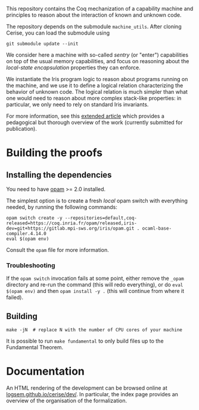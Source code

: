 This repository contains the Coq mechanization of a capability machine and
principles to reason about the interaction of known and unknown code.

The repository depends on the submodule `machine_utils`. After cloning Cerise,
you can load the submodule using
```
git submodule update --init
```

We consider here a machine with so-called *sentry* (or "enter") capabilities on
top of the usual memory capabilities, and focus on reasoning about the
*local-state encapsulation* properties they can enforce.

We instantiate the Iris program logic to reason about programs running on the
machine, and we use it to define a logical relation characterizing the behavior
of unknown code. The logical relation is much simpler than what one would need
to reason about more complex stack-like properties: in particular, we only need
to rely on standard Iris invariants.

For more information, see this [extended
article](https://cs.au.dk/~birke/papers/cerise.pdf) which provides a pedagogical
but thorough overview of the work (currently submitted for publication).

# Building the proofs

## Installing the dependencies

You need to have [opam](https://opam.ocaml.org/) >= 2.0 installed.

The simplest option is to create a fresh *local* opam switch with everything
needed, by running the following commands:

```
opam switch create -y --repositories=default,coq-released=https://coq.inria.fr/opam/released,iris-dev=git+https://gitlab.mpi-sws.org/iris/opam.git . ocaml-base-compiler.4.14.0
eval $(opam env)
```

Consult the `opam` file for more information.

### Troubleshooting

If the `opam switch` invocation fails at some point, either remove the `_opam`
directory and re-run the command (this will redo everything), or do `eval $(opam
env)` and then `opam install -y .` (this will continue from where it failed).

## Building

```
make -jN  # replace N with the number of CPU cores of your machine
```

It is possible to run `make fundamental` to only build files up to the
Fundamental Theorem.

# Documentation

An HTML rendering of the development can be browsed online at
[logsem.github.io/cerise/dev/](https://logsem.github.io/cerise/dev/). In
particular, the index page provides an overview of the organisation of the
formalization.
